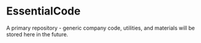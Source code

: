 EssentialCode
=============

A primary repository - generic company code, utilities, and materials will be stored here in the future.  
